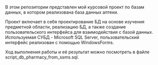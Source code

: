 В этом репозитории представлен мой курсовой проект по базам данных, в котором реализована база данных аптеки.  
  
Проект включает в себя проектирование БД на основе изучения предметной области, реализацию БД, а также создание пользовательского интерфейса для взаимодействия с базой данных.  
Используемая СУБД - Microsoft SQL Server, пользовательский интерфейс реализован с помощью WindowsForms.  

Ход выполнения работы и её результат можно посмотреть в файле script_db_pharmacy_from_ssms.sql.  
